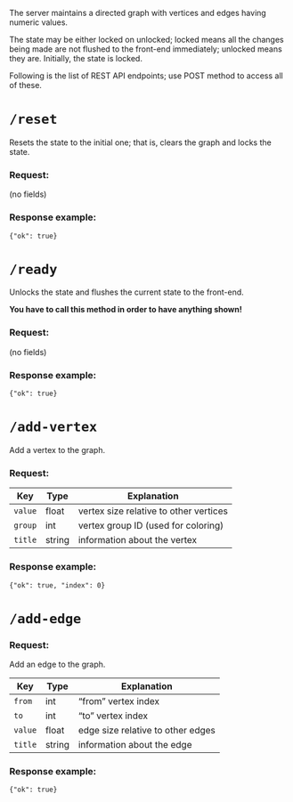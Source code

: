The server maintains a directed graph with vertices and edges having numeric
values.

The state may be either locked on unlocked; locked means all the changes being
made are not flushed to the front-end immediately; unlocked means they are.
Initially, the state is locked.

Following is the list of REST API endpoints; use POST method to access all of
these.

# `/reset`

Resets the state to the initial one; that is, clears the graph and locks the
state.

### Request:

(no fields)

### Response example:

````
{"ok": true}
````

# `/ready`

Unlocks the state and flushes the current state to the front-end.

**You have to call this method in order to have anything shown!**

### Request:

(no fields)

### Response example:

````
{"ok": true}
````

# `/add-vertex`

Add a vertex to the graph.

### Request:

|  Key     | Type   | Explanation                            |
| -------- | ------ | -------------------------------------- |
| `value`  | float  | vertex size relative to other vertices |
| `group`  | int    | vertex group ID (used for coloring)    |
| `title`  | string | information about the vertex           |

### Response example:

````
{"ok": true, "index": 0}
````

# `/add-edge`

### Request:

Add an edge to the graph.

|  Key     | Type   | Explanation                            |
| -------- | ------ | -------------------------------------- |
| `from`   | int    | “from” vertex index                    |
| `to`     | int    | “to” vertex index                      |
| `value`  | float  | edge size relative to other edges      |
| `title`  | string | information about the edge             |

### Response example:

````
{"ok": true}
````
